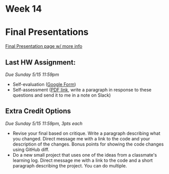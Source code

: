 # Week 14

# Final Presentations 
[Final Presentation page w/ more info](https://therewasaguy.gitbooks.io/nyu-dm-webdev-spring2016-b/content/assignments/final.html)

## Last HW Assignment:
*Due Sunday 5/15 11:59pm*
* Self-evaluation ([Google Form](https://docs.google.com/forms/d/14uTS12wreqRtq-Ho5qzJN9AxLeg6fIYiG42jcg-nvo0/viewform?c=0&w=1))
* Self-assessment ([PDF link](https://www.dropbox.com/s/u1prf09ryuw656l/web_final_self_reflection.pdf?dl=0), write a paragraph in response to these questions and send it to me in a note on Slack)

## Extra Credit Options
*Due Sunday 5/15 11:59pm, 3pts each*
- Revise your final based on critique. Write a paragraph describing what you changed. Direct message me with a link to the code and your description of the changes. Bonus points for showing the code changes using GitHub diff.
- Do a new small project that uses one of the ideas from a classmate's learning log. Direct message me with a link to the code and a short paragraph describing the project. You can do multiple.